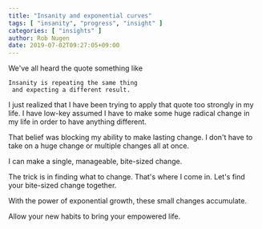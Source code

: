 ```yaml
---
title: "Insanity and exponential curves"
tags: [ "insanity", "progress", "insight" ]
categories: [ "insights" ]
author: Rob Nugen
date: 2019-07-02T09:27:05+09:00
---
```


We've all heard the quote something like

    Insanity is repeating the same thing
     and expecting a different result.

I just realized that I have been trying to apply that quote too
strongly in my life.  I have low-key assumed I have to make some huge
radical change in my life in order to have anything different.

That belief was blocking my ability to make lasting change.  I don't
have to take on a huge change or multiple changes all at once.

I can make a single, manageable, bite-sized change.

The trick is in finding what to change.  That's where I come in.
Let's find your bite-sized change together.

With the power of exponential growth, these small changes accumulate.

Allow your new habits to bring your empowered life.

